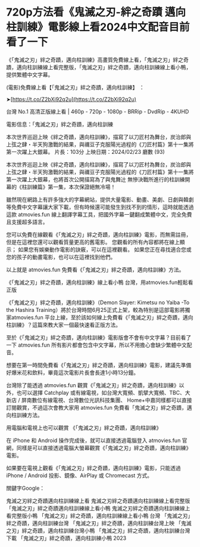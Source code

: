 # 720p方法看《鬼滅之刃-絆之奇蹟 邁向柱訓練》電影線上看2024中文配音目前看了一下

《「鬼滅之刃」絆之奇蹟，邁向柱訓練》高畫質免費線上看，「鬼滅之刃」絆之奇蹟，邁向柱訓練線上看完整版，「鬼滅之刃」絆之奇蹟，邁向柱訓練線上看小鴨，提供繁體中文字幕。

(電影)免費線上看【「鬼滅之刃」絆之奇蹟，邁向柱訓練】 ：

➤[https://t.co/Z2bXi92q2u](https://t.co/Z2bXi92q2u)

台灣 No.1 高清正版線上看 | 460p - 720p - 1080p - BRRip - DvdRip - 4KUHD


電影信息：「鬼滅之刃」絆之奇蹟，邁向柱訓練

本次世界巡迴上映《絆之奇蹟，邁向柱訓練》，描寫了以刀匠村為舞台，炭治郎與上弦之肆・半天狗激戰的結果，與禰豆子克服陽光過程的《刀匠村篇》第十一集將第一次躍上大銀幕。
片長：103分 上映日期：2024/02/23 廳數 (93)

本次世界巡迴上映《絆之奇蹟，邁向柱訓練》，描寫了以刀匠村為舞台，炭治郎與上弦之肆・半天狗激戰的結果，與禰豆子克服陽光過程的《刀匠村篇》第十一集將第一次躍上大銀幕，也將首次公開描寫為了與鬼舞辻󠄀 無慘決戰所進行的柱訓練開幕的《柱訓練篇》第一集，本次保證絕無冷場！

雖然現在網路上有許多強大的字幕網站，提供大量電影、動畫、美劇、日劇與韓劇等免費中文字幕讓大家下載，但有時候還可能發生到找不到的情形，這時就能透過這款 atmovies.fun 線上翻譯字幕工具，把國外字幕一鍵翻成繁體中文，完全免費且支援超多語言。

您可以免費在線觀看《「鬼滅之刃」絆之奇蹟，邁向柱訓練》電影，而無需註冊，但是在這裡您還可以觀看質量更高的舊電影。 您觀看的所有內容都將在線上顯示； 如果您有娛樂動作電影的訣竅，可以在這裡觀看。 如果您正在尋找適合您或您的孩子的動畫電影，也可以在這裡找到他們。

以上就是 atmovies.fun 免費看《「鬼滅之刃」絆之奇蹟，邁向柱訓練》方法。

《「鬼滅之刃」絆之奇蹟，邁向柱訓練》線上看小鴨 台灣，用atmovies.fun輕鬆看正版

《「鬼滅之刃」絆之奇蹟，邁向柱訓練》（Demon Slayer: Kimetsu no Yaiba -To the Hashira Training）將於台灣時間6月25正式上架，較為特別是這部電影將獨家atmovies.fun 平台上線，至於該如何線上免費看《「鬼滅之刃」絆之奇蹟，邁向柱訓練》？這篇來教大家一個最快速看正版方法。

至於《「鬼滅之刃」絆之奇蹟，邁向柱訓練》電影版會不會有中文字幕？目前看了一下 atmovies.fun 所有影片都會包含中文字幕，所以不用擔心會缺少繁體中文配音。

想要在第一時間免費看《「鬼滅之刃」絆之奇蹟，邁向柱訓練》電影，建議先準備好爆米花和飲料，畢竟這次電影片長會長達1小時13分鐘。  

台灣除了能透過 atmovies.fun 觀賞《「鬼滅之刃」絆之奇蹟，邁向柱訓練》以外，也可以選擇 Catchplay 或有線電視，如台灣大寬頻、凱擘大寬頻、TBC、大新店 / 屏南數位有線電視、台灣數位光訊科技集團、 Home+中嘉同樣都可以直接訂閱觀賞，不過這次會教大家用 atmovies.fun 免費看「鬼滅之刃」絆之奇蹟，邁向柱訓練方法。

用電腦和電視上也可以觀賞 《「鬼滅之刃」絆之奇蹟，邁向柱訓練》

在 iPhone 和 Android 操作完成後，就可以直接透過電腦登入 atmovies.fun 官網，同樣是可以直接透過電腦大螢幕觀賞《「鬼滅之刃」絆之奇蹟，邁向柱訓練》電影。

如果要在電視上觀看《「鬼滅之刃」絆之奇蹟，邁向柱訓練》電影，只能透過 iPhone / Android 投影、鏡像、AirPlay 或 Chromecast 方式。


關鍵字Google：

鬼滅之刃絆之奇蹟邁向柱訓練線上看
鬼滅之刃絆之奇蹟邁向柱訓練線上看完整版
「鬼滅之刃」絆之奇蹟邁向柱訓練線上看小鴨
鬼滅之刃絆之奇蹟邁向柱訓練線上看完整版小鴨
「鬼滅之刃」絆之奇蹟，邁向柱訓練線上看小鴨 台灣
「鬼滅之刃」絆之奇蹟，邁向柱訓練台灣
「鬼滅之刃」絆之奇蹟，邁向柱訓練台灣上映
「鬼滅之刃」絆之奇蹟，邁向柱訓練台灣小鴨
「鬼滅之刃」絆之奇蹟，邁向柱訓練台灣下載
「鬼滅之刃」絆之奇蹟，邁向柱訓練小鴨 2023
